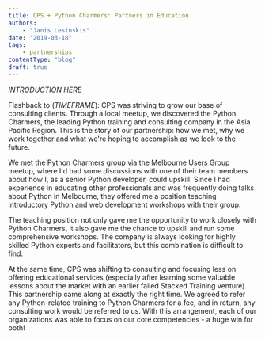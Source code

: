 ```yaml
---
title: CPS + Python Charmers: Partners in Education 
authors: 
	- "Janis Lesinskis"
date: "2019-03-18"
tags: 
	- partnerships
contentType: "blog"
draft: true
---
```


*INTRODUCTION HERE*

Flashback to (*TIMEFRAME*): CPS was striving to grow our base of consulting clients. Through a local meetup, we discovered the Python Charmers, the leading Python training and consulting company in the Asia Pacific Region. This is the story of our partnership: how we met, why we work together and what we're hoping to accomplish as we look to the future. 

We met the Python Charmers group via the Melbourne Users Group meetup, where I'd had some discussions with one of their team members about how I, as a senior Python developer, could upskill. Since I had experience in educating other professionals and was frequently doing talks about Python in Melbourne, they offered me a position teaching introductory Python and web development workshops with their group. 

The teaching position not only gave me the opportunity to work closely with Python Charmers, it also gave me the chance to upskill and run some comprehensive workshops. The company is always looking for highly skilled Python experts and facilitators, but this combination is difficult to find. 

At the same time, CPS was shifting to consulting and focusing less on offering educational services (especially after learning some valuable lessons about the market with an earlier failed Stacked Training venture). This partnership came along at exactly the right time. We agreed to refer any Python-related training to Python Charmers for a fee, and in return, any consulting work would be referred to us. With this arrangement, each of our organizations was able to focus on our core competencies - a huge win for both! 



